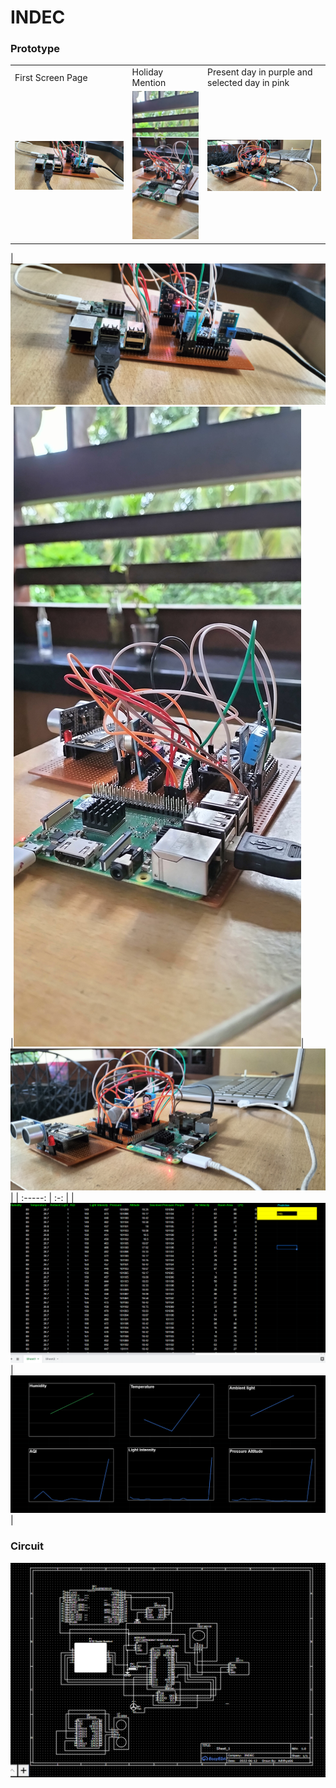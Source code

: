 # INDEC

### Prototype
<table>
  <tr>
    <td>First Screen Page</td>
     <td>Holiday Mention</td>
     <td>Present day in purple and selected day in pink</td>
  </tr>
  <tr>
    <td><img src="1.jpg"  </td>
    <td><img src="2.jpg"  ></td>
    <td><img src="3.jpg"  </td>
  </tr>
 </table>


|![pic1](1.jpg) |![pic2](2.jpg)|![pic2](3.jpg)|
| :-----: | :-: |
|![pic3](gs1.png) | ![pic4](gs2.png) |
 
 


### Circuit
![](4.png)
